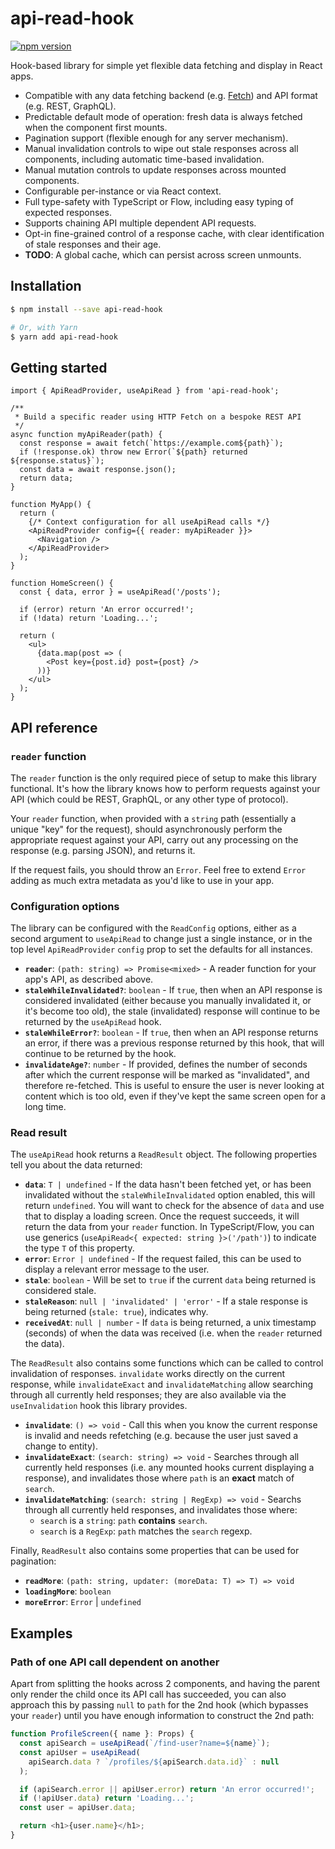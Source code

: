 # api-read-hook

[![npm version](https://img.shields.io/npm/v/api-read-hook.svg)](https://www.npmjs.com/package/api-read-hook)

Hook-based library for simple yet flexible data fetching and display in React apps.

- Compatible with any data fetching backend
  (e.g. [Fetch](https://developer.mozilla.org/en-US/docs/Web/API/Fetch_API))
  and API format (e.g. REST, GraphQL).
- Predictable default mode of operation:
  fresh data is always fetched when the component first mounts.
- Pagination support (flexible enough for any server mechanism).
- Manual invalidation controls to wipe out stale responses across all components, including automatic time-based invalidation.
- Manual mutation controls to update responses across mounted components.
- Configurable per-instance or via React context.
- Full type-safety with TypeScript or Flow,
  including easy typing of expected responses.
- Supports chaining API multiple dependent API requests.
- Opt-in fine-grained control of a response cache,
  with clear identification of stale responses and their age.
- **TODO**: A global cache,
  which can persist across screen unmounts.

## Installation

```bash
$ npm install --save api-read-hook

# Or, with Yarn
$ yarn add api-read-hook
```

## Getting started

```tsx
import { ApiReadProvider, useApiRead } from 'api-read-hook';

/**
 * Build a specific reader using HTTP Fetch on a bespoke REST API
 */
async function myApiReader(path) {
  const response = await fetch(`https://example.com${path}`);
  if (!response.ok) throw new Error(`${path} returned ${response.status}`);
  const data = await response.json();
  return data;
}

function MyApp() {
  return (
    {/* Context configuration for all useApiRead calls */}
    <ApiReadProvider config={{ reader: myApiReader }}>
      <Navigation />
    </ApiReadProvider>
  );
}

function HomeScreen() {
  const { data, error } = useApiRead('/posts');

  if (error) return 'An error occurred!';
  if (!data) return 'Loading...';

  return (
    <ul>
      {data.map(post => (
        <Post key={post.id} post={post} />
      ))}
    </ul>
  );
}
```

## API reference

### `reader` function

The `reader` function is the only required piece of setup to make this library functional.
It's how the library knows how to perform requests against your API
(which could be REST, GraphQL, or any other type of protocol).

Your `reader` function,
when provided with a `string` path
(essentially a unique "key" for the request),
should asynchronously perform the appropriate request against your API,
carry out any processing on the response (e.g. parsing JSON),
and returns it.

If the request fails,
you should throw an `Error`.
Feel free to extend `Error` adding as much extra metadata as you'd like to use in your app.

### Configuration options

The library can be configured with the `ReadConfig` options,
either as a second argument to `useApiRead` to change just a single instance,
or in the top level `ApiReadProvider` `config` prop to set the defaults for all instances.

- **`reader`**: `(path: string) => Promise<mixed>` -
  A reader function for your app's API, as described above.
- **`staleWhileInvalidated?`**: `boolean` -
  If `true`, then when an API response is considered invalidated
  (either because you manually invalidated it, or it's become too old),
  the stale (invalidated) response will continue to be returned by the `useApiRead` hook.
- **`staleWhileError?`**: `boolean` -
  If `true`, then when an API response returns an error,
  if there was a previous response returned by this hook,
  that will continue to be returned by the hook.
- **`invalidateAge?`**: `number` -
  If provided, defines the number of seconds after which the current response will be marked as "invalidated",
  and therefore re-fetched.
  This is useful to ensure the user is never looking at content which is too old,
  even if they've kept the same screen open for a long time.

### Read result

The `useApiRead` hook returns a `ReadResult` object.
The following properties tell you about the data returned:

- **`data`**: `T | undefined` -
  If the data hasn't been fetched yet,
  or has been invalidated without the `staleWhileInvalidated` option enabled,
  this will return `undefined`.
  You will want to check for the absence of `data` and use that to display a loading screen.
  Once the request succeeds,
  it will return the data from your `reader` function.
  In TypeScript/Flow, you can use generics
  (`useApiRead<{ expected: string }>('/path')`)
  to indicate the type `T` of this property.
- **`error`**: `Error | undefined` -
  If the request failed,
  this can be used to display a relevant error message to the user.
- **`stale`**: `boolean` -
  Will be set to `true` if the current `data` being returned is considered stale.
- **`staleReason`**: `null | 'invalidated' | 'error'` -
  If a stale response is being returned (`stale: true`),
  indicates why.
- **`receivedAt`**: `null | number` -
  If `data` is being returned,
  a unix timestamp (seconds) of when the data was received
  (i.e. when the `reader` returned the data).

The `ReadResult` also contains some functions which can be called to control invalidation of responses.
`invalidate` works directly on the current response,
while `invalidateExact` and `invalidateMatching` allow searching through all currently held responses;
they are also available via the `useInvalidation` hook this library provides.

- **`invalidate`**: `() => void` -
  Call this when you know the current response is invalid and needs refetching
  (e.g. because the user just saved a change to entity).
- **`invalidateExact`**: `(search: string) => void` -
  Searches through all currently held responses
  (i.e. any mounted hooks current displaying a response),
  and invalidates those where `path` is an **exact** match of `search`.
- **`invalidateMatching`**: `(search: string | RegExp) => void` -
  Searchs through all currently held responses,
  and invalidates those where:
  - `search` is a `string`: `path` **contains** `search`.
  - `search` is a `RegExp`: `path` matches the `search` regexp.

Finally, `ReadResult` also contains some properties that can be used for pagination:

- **`readMore`**: `(path: string, updater: (moreData: T) => T) => void`
- **`loadingMore`**: `boolean`
- **`moreError`**: `Error` | `undefined`

## Examples

### Path of one API call dependent on another

Apart from splitting the hooks across 2 components,
and having the parent only render the child once its API call has succeeded,
you can also approach this by passing `null` to `path` for the 2nd hook
(which bypasses your `reader`)
until you have enough information to construct the 2nd path:

```js
function ProfileScreen({ name }: Props) {
  const apiSearch = useApiRead(`/find-user?name=${name}`);
  const apiUser = useApiRead(
    apiSearch.data ? `/profiles/${apiSearch.data.id}` : null
  );

  if (apiSearch.error || apiUser.error) return 'An error occurred!';
  if (!apiUser.data) return 'Loading...';
  const user = apiUser.data;

  return <h1>{user.name}</h1>;
}
```
